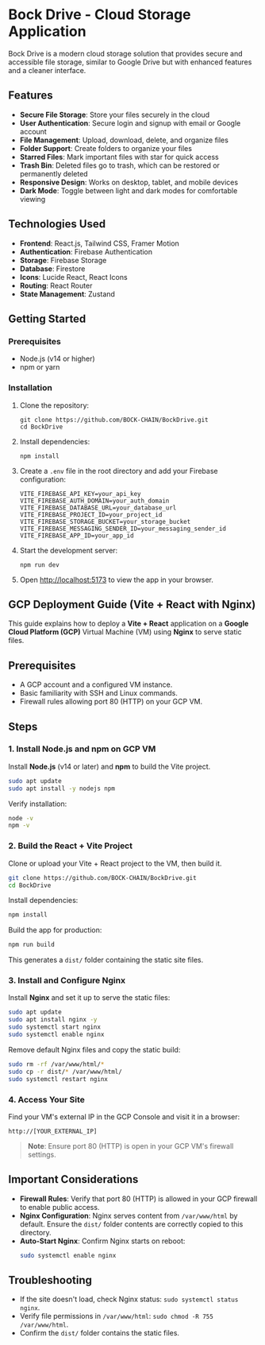# Bock Drive - Cloud Storage Application


Bock Drive is a modern cloud storage solution that provides secure and accessible file storage, similar to Google Drive but with enhanced features and a cleaner interface.

## Features

- **Secure File Storage**: Store your files securely in the cloud
- **User Authentication**: Secure login and signup with email or Google account
- **File Management**: Upload, download, delete, and organize files
- **Folder Support**: Create folders to organize your files
- **Starred Files**: Mark important files with star for quick access
- **Trash Bin**: Deleted files go to trash, which can be restored or permanently deleted
- **Responsive Design**: Works on desktop, tablet, and mobile devices
- **Dark Mode**: Toggle between light and dark modes for comfortable viewing

## Technologies Used

- **Frontend**: React.js, Tailwind CSS, Framer Motion
- **Authentication**: Firebase Authentication
- **Storage**: Firebase Storage
- **Database**: Firestore
- **Icons**: Lucide React, React Icons
- **Routing**: React Router
- **State Management**: Zustand

## Getting Started

### Prerequisites

- Node.js (v14 or higher)
- npm or yarn

### Installation

1. Clone the repository:
   ```
   git clone https://github.com/BOCK-CHAIN/BockDrive.git
   cd BockDrive
   ```

2. Install dependencies:
   ```
   npm install
   ```

3. Create a `.env` file in the root directory and add your Firebase configuration:
   ```
   VITE_FIREBASE_API_KEY=your_api_key
   VITE_FIREBASE_AUTH_DOMAIN=your_auth_domain
   VITE_FIREBASE_DATABASE_URL=your_database_url
   VITE_FIREBASE_PROJECT_ID=your_project_id
   VITE_FIREBASE_STORAGE_BUCKET=your_storage_bucket
   VITE_FIREBASE_MESSAGING_SENDER_ID=your_messaging_sender_id
   VITE_FIREBASE_APP_ID=your_app_id
   ```

4. Start the development server:
   ```
   npm run dev
   ```

5. Open [http://localhost:5173](http://localhost:5173) to view the app in your browser.



## GCP Deployment Guide (Vite + React with Nginx)

This guide explains how to deploy a **Vite + React** application on a **Google Cloud Platform (GCP)** Virtual Machine (VM) using **Nginx** to serve static files.

## Prerequisites
- A GCP account and a configured VM instance.
- Basic familiarity with SSH and Linux commands.
- Firewall rules allowing port 80 (HTTP) on your GCP VM.

## Steps

### 1. Install Node.js and npm on GCP VM
Install **Node.js** (v14 or later) and **npm** to build the Vite project.

```bash
sudo apt update
sudo apt install -y nodejs npm
```

Verify installation:
```bash
node -v
npm -v
```

### 2. Build the React + Vite Project
Clone or upload your Vite + React project to the VM, then build it.

```bash
git clone https://github.com/BOCK-CHAIN/BockDrive.git
cd BockDrive
```

Install dependencies:
```bash
npm install
```

Build the app for production:
```bash
npm run build
```

This generates a `dist/` folder containing the static site files.

### 3. Install and Configure Nginx
Install **Nginx** and set it up to serve the static files:

```bash
sudo apt update
sudo apt install nginx -y
sudo systemctl start nginx
sudo systemctl enable nginx
```

Remove default Nginx files and copy the static build:
```bash
sudo rm -rf /var/www/html/*
sudo cp -r dist/* /var/www/html/
sudo systemctl restart nginx
```

### 4. Access Your Site
Find your VM's external IP in the GCP Console and visit it in a browser:

```
http://[YOUR_EXTERNAL_IP]
```

> **Note**: Ensure port 80 (HTTP) is open in your GCP VM's firewall settings.

## Important Considerations
- **Firewall Rules**: Verify that port 80 (HTTP) is allowed in your GCP firewall to enable public access.
- **Nginx Configuration**: Nginx serves content from `/var/www/html` by default. Ensure the `dist/` folder contents are correctly copied to this directory.
- **Auto-Start Nginx**: Confirm Nginx starts on reboot:
  ```bash
  sudo systemctl enable nginx
  ```

## Troubleshooting
- If the site doesn't load, check Nginx status: `sudo systemctl status nginx`.
- Verify file permissions in `/var/www/html`: `sudo chmod -R 755 /var/www/html`.
- Confirm the `dist/` folder contains the static files.
